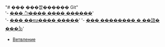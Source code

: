 "# ��� ���짮������ Git"  
'- [��� ᤥ���� ���� ������](./commit_help.md)'  
'- [��� ��ᬮ���� �����](./log_help.md)' 
'- [��� �������� � ��諮� ���ᨨ](./reset_help.md)' 
- [Ветвление](./branch_help.md)
